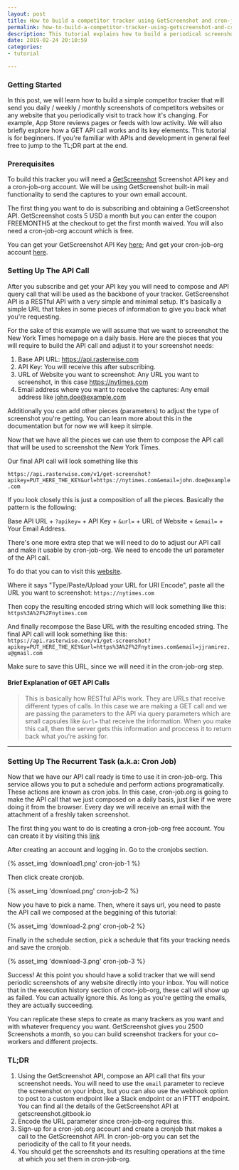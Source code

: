 ```yaml
---
layout: post
title: How to build a competitor tracker using GetScreenshot and cron-job.org
permalink: how-to-build-a-competitor-tracker-using-getscreenshot-and-cron-job-org
description: This tutorial explains how to build a periodical screenshot tracker, that allows you to get captures of your website or competitors websites and receive them in your email inbox.
date: 2019-02-24 20:10:59
categories: 
- tutorial

---
```


### Getting Started

In this post, we will learn how to build a simple competitor tracker that will send you daily / weekly / monthly screenshots of competitors websites or any website that you periodically visit to track how it's changing. For example, App Store reviews pages or feeds with low activity. We will also briefly explore how a GET API call works and its key elements. This tutorial is for beginners. If you're familiar with APIs and development in general feel free to jump to the TL;DR part at the end.

### Prerequisites

To build this tracker you will need a [GetScreenshot](https://getscreenshot.rasterwise.com/) Screenshot API key and a cron-job-org account. We will be using GetScreenshot built-in mail functionality to send the captures to your own email account.

The first thing you want to do is subscribing and obtaining a GetScreenshot API. GetScreenshot costs 5 USD a month but you can enter the coupon FREEMONTH5 at the checkout to get the first month waived. You will also need a cron-job-org account which is free.

You can get your GetScreenshot API Key [here](https://getscreenshot.rasterwise.com/); 
And get your cron-job-org account [here](https://cron-job.org/en/signup/).

### Setting Up The API Call

After you subscribe and get your API key you will need to compose and API query call that will be used as the backbone of your tracker. GetScreenshot API is a RESTful API with a very simple and minimal setup. It's basically a simple URL that takes in some pieces of information to give you back what you're requesting.

For the sake of this example we will assume that we want to screenshot the New York Times homepage on a daily basis. Here are the pieces that you will require to build the API call and adjust it to your screenshot needs:

1) Base API URL: https://api.rasterwise.com
2) API Key: You will receive this after subscribing.
3) URL of Website you want to screenshot: Any URL you want to screenshot, in this case https://nytimes.com
4) Email address where you want to receive the captures: Any email address like john.doe@example.com

Additionally you can add other pieces (parameters) to adjust the type of screenshot you're getting. You can learn more about this in the documentation but for now we will keep it simple.

Now that we have all the pieces we can use them to compose the API call that will be used to screenshot the New York Times.

Our final API call will look something like this

`https://api.rasterwise.com/v1/get-screenshot?apikey=PUT_HERE_THE_KEY&url=https://nytimes.com&email=john.doe@example.com`

If you look closely this is just a composition of all the pieces. Basically the pattern is the following:

Base API URL + `?apikey=` + API Key + `&url=` + URL of Website + `&email=` + Your Email Address.

There's one more extra step that we will need to do to adjust our API call and make it usable by cron-job-org. We need to encode the url parameter of the API call.

To do that you can to visit this [website](http://www.onlinewebtoolkit.com/url-encode-decode).

Where it says "Type/Paste/Upload your URL for URI Encode", paste all the URL you want to screenshot: 
`https://nytimes.com`

Then copy the resulting encoded string which will look something like this:
`https%3A%2F%2Fnytimes.com`

And finally recompose the Base URL with the resulting encoded string. The final API call will look something like this:
`https://api.rasterwise.com/v1/get-screenshot?apikey=PUT_HERE_THE_KEY&url=https%3A%2F%2Fnytimes.com&email=jjramirez.u@gmail.com`

Make sure to save this URL, since we will need it in the cron-job-org step.


#### Brief Explanation of GET API Calls 
> This is basically how RESTful APIs work. They are URLs that receive different types of calls. In this case we are making a GET call and we are passing the parameters to the API via query parameters which are small capsules like `&url=` that receive the information. When you make this call, then the server gets this information and proccess it to return back what you're asking for.

---
### Setting Up The Recurrent Task (a.k.a: Cron Job)

Now that we have our API call ready is time to use it in cron-job-org. This service allows you to put a schedule and perform actions programatically. These actions are known as cron jobs. In this case, cron-job.org is going to make the API call that we just composed on a daily basis, just like if we were doing it from the browser. Every day we will receive an email with the attachment of a freshly taken screenshot.

The first thing you want to do is creating a cron-job-org free account. You can create it by visiting this [link](https://cron-job.org/en/signup/)

After creating an account and logging in. Go to the cronjobs section.

{% asset_img 'download1.png' cron-job-1 %}

Then click create cronjob.

{% asset_img 'download.png' cron-job-2 %}

Now you have to pick a name. Then, where it says url, you need to paste the API call we composed at the beggining of this tutorial:

{% asset_img 'download-2.png' cron-job-2 %}

Finally in the schedule section, pick a schedule that fits your tracking needs and save the cronjob.

{% asset_img 'download-3.png' cron-job-3 %}

Success! At this point you should have a solid tracker that we will send periodic screenshots of any website directly into your inbox. You will notice that in the execution history section of cron-job-org, these call will show up as failed. You can actually ignore this. As long as you're getting the emails, they are actually succeeding.

You can replicate these steps to create as many trackers as you want and with whatever frequency you want. GetScreenshot gives you 2500 Screenshots a month, so you can build screenshot trackers for your co-workers and different projects.


### TL;DR 

1) Using the GetScreenshot API, compose an API call that fits your screenshot needs. You will need to use the `email` parameter to recieve the screenshot on your inbox, but you can also use the webhook option to post to a custom endpoint like a Slack endpoint or an IFTTT endpoint. You can find all the details of the GetScreenshot API at getscreenshot.gitbook.io
2) Encode the URL parameter since cron-job-org requires this.
3) Sign-up for a cron-job.org account and create a cronjob that makes a call to the GetScreenshot API. In cron-job-org you can set the periodicity of the call to fit your needs.
4) You should get the screenshots and its resulting operations at the time at which you set them in cron-job-org.